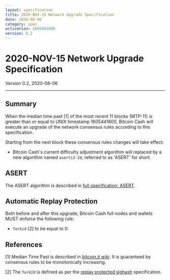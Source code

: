 ```yaml
---
layout: specification
title: 2020-NOV-15 Network Upgrade Specification
date: 2020-08-06
category: spec
activation: 1605441600
version: 0.2
---
```


# 2020-NOV-15 Network Upgrade Specification

Version 0.2, 2020-08-06

---


## Summary

When the median time past [1] of the most recent 11 blocks (MTP-11) is
greater than or equal to UNIX timestamp 1605441600, Bitcoin Cash will
execute an upgrade of the network consensus rules according to this
specification.

Starting from the next block these consensus rules changes will take effect:

* Bitcoin Cash's current difficulty adjustment algorithm will replaced
  by a new algorithm named `aserti3-2d`, referred to as 'ASERT' for short.

## ASERT

The ASERT algorithm is described in [full specification: ASERT](2020-11-15-asert.md).

## Automatic Replay Protection

Both before and after this upgrade, Bitcoin Cash full nodes and wallets
MUST enforce the following rule:

 * `forkid` [2] to be equal to 0.

## References

[1] Median Time Past is described in [bitcoin.it wiki](https://en.bitcoin.it/wiki/Block_timestamp).
It is guaranteed by consensus rules to be monotonically increasing.

[2] The `forkId` is defined as per the [replay protected sighash](replay-protected-sighash.md) specification.
